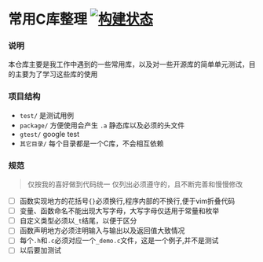# 常用C库整理 [![构建状态 ](https://www.travis-ci.org/dingjingmaster/c_library.svg?branch=master)](https://www.travis-ci.org/dingjingmaster/c_library)

### 说明

本仓库主要是我工作中遇到的一些常用库，以及对一些开源库的简单单元测试，目的主要为了学习这些库的使用

### 项目结构

- `test/`       是测试用例
- `package/`    方便使用会产生 `.a` 静态库以及必须的头文件
- `gtest/`      google test
- `其它目录/`   每个目录都是一个C库，不会相互依赖

### 规范

> 仅按我的喜好做到代码统一
> 仅列出必须遵守的，且不断完善和慢慢修改

- [ ] 函数实现地方的花括号`{}`必须换行,程序内部的不换行,便于vim折叠代码
- [ ] 变量、函数命名不能出现大写字母，大写字母仅适用于常量和枚举
- [ ] 自定义类型必须以`_t`结尾，以便于区分
- [ ] 函数声明地方必须注明输入与输出以及返回值大致情况
- [ ] 每个`.h`和`.c`必须对应一个`_demo.c`文件，这是一个例子,并不是测试
- [ ] 以后要加测试
